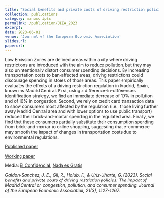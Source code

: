 ```yaml
---
title: "Social benefits and private costs of driving restriction policies: The impact of Madrid Central on congestion, pollution, and consumer spending"
collection: publications
category: manuscripts
permalink: /publication/JEEA_2023
excerpt: 
date: 2023-06-01
venue: 'Journal of the European Economic Association'
slidesurl: 
paperurl: 
---
```


Low Emission Zones are defined areas within a city where driving restrictions are introduced with the aim to reduce pollution, but they may also unintentionally distort consumer spending decisions. By increasing transportation costs to ban-affected areas, driving restrictions could discourage spending in stores of those areas. This paper empirically evaluates the effects of a driving restriction regulation in Madrid, Spain, known as Madrid Central. First, using a difference-in-differences identification strategy, we find an immediate decrease of 19% in pollution and of 16% in congestion. Second, we rely on credit card transaction data to show consumers most affected by the regulation (i.e., those living further away Madrid Central area and with lower options to use public transport) reduced their brick-and-mortar spending in the regulated area. Finally, we find that these consumers partially substitute their consumption spending from brick-and-mortar to online shopping, suggesting that e-commerce may smooth the impact of changes in transportation costs due to environmental regulations.

[Published paper](https://academic.oup.com/jeea/article-abstract/21/3/1227/6779684)

[Working paper](https://github.com/GuilleUriz/guillermouriz/raw/master/files/Draft_Madrid_central.pdf)

Media: [El Confidencial]( https://www.elconfidencial.com/espana/madrid/2023-06-26/madrid-central-polucion-negocios-medioambiente_3665747/), [Nada es Gratis]( https://nadaesgratis.es/admin/como-afectan-las-prohibiciones-de-trafico-en-el-centro-de-las-ciudades-a-los-negocios-locales)

<cite>Galdon-Sanchez, J. E., Gil, R., Holub, F., & Uriz-Uharte, G. (2023). Social benefits and private costs of driving restriction policies: The impact of Madrid Central on congestion, pollution, and consumer spending. Journal of the European Economic Association, 21(3), 1227-1267.<cite>
